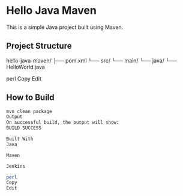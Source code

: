 # Hello Java Maven

This is a simple Java project built using Maven.

## Project Structure

hello-java-maven/
├── pom.xml
└── src/
└── main/
└── java/
└── HelloWorld.java

perl
Copy
Edit

## How to Build

```bash
mvn clean package
Output
On successful build, the output will show:
BUILD SUCCESS

Built With
Java

Maven

Jenkins

perl
Copy
Edit
